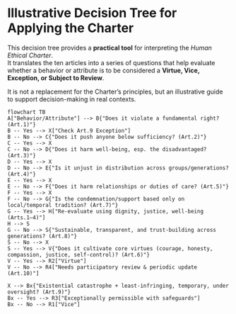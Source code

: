 # Illustrative Decision Tree for Applying the Charter

This decision tree provides a **practical tool** for interpreting the *Human Ethical Charter*.  
It translates the ten articles into a series of questions that help evaluate whether a behavior or attribute is to be considered a **Virtue, Vice, Exception, or Subject to Review**.  

It is not a replacement for the Charter’s principles, but an illustrative guide to support decision-making in real contexts.  

```mermaid
flowchart TB
A["Behavior/Attribute"] --> B{"Does it violate a fundamental right? (Art.1)"}
B -- Yes --> X["Check Art.9 Exception"]
B -- No --> C{"Does it push anyone below sufficiency? (Art.2)"}
C -- Yes --> X
C -- No --> D{"Does it harm well-being, esp. the disadvantaged? (Art.3)"}
D -- Yes --> X
D -- No --> E{"Is it unjust in distribution across groups/generations? (Art.4)"}
E -- Yes --> X
E -- No --> F{"Does it harm relationships or duties of care? (Art.5)"}
F -- Yes --> X
F -- No --> G{"Is the condemnation/support based only on local/temporal tradition? (Art.7)"}
G -- Yes --> H["Re-evaluate using dignity, justice, well-being (Arts.1–4)"]
H --> S
G -- No --> S{"Sustainable, transparent, and trust-building across generations? (Art.8)"}
S -- No --> X
S -- Yes --> V{"Does it cultivate core virtues (courage, honesty, compassion, justice, self-control)? (Art.6)"}
V -- Yes --> R2["Virtue"]
V -- No --> R4["Needs participatory review & periodic update (Art.10)"]

X --> Bx{"Existential catastrophe + least-infringing, temporary, under oversight? (Art.9)"}
Bx -- Yes --> R3["Exceptionally permissible with safeguards"]
Bx -- No --> R1["Vice"]


